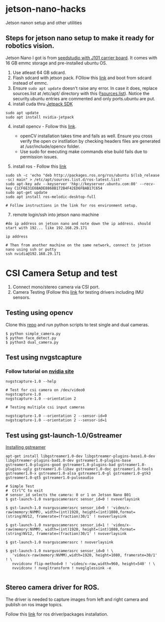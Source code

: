 # jetson-nano-hacks
Jetson nanon setup and other utilities

## Steps for jetson nano setup to make it ready for robotics vision. 
Jetson Nano I got is from [seedstudio with J101 carrier board](https://www.seeedstudio.com/NVIDIAr-Jetson-Nanotm-Developer-Kit-p-2916.html). It comes with 16 GB emmc storage and pre-installed ubuntu OS.

1. Use atleast 64 GB sdcard.
2. Flash sdcard with jetson pack. FOllow this [link](https://wiki.seeedstudio.com/Flash_System_on_SD_card/) and boot from sdcard instead of emmc.
3. Ensure ``` sudo apt update ``` doesn't raise any error. In case it does, replace sources.list at /etc/apt/ directory with this ([!sources.list](https://github.com/pravinkr/jetson-nano-hacks/blob/main/sources.list)). Notice the security.ubuntu entries are commented and only ports.ubuntu are put.
4. install cuda thru [Jetpack SDK](https://docs.nvidia.com/jetson/jetpack/install-jetpack/index.html#package-management-tool)
```
sudo apt update
sudo apt install nvidia-jetpack

```
4. install opencv - Follow this [link](https://automaticaddison.com/how-to-install-opencv-4-5-on-nvidia-jetson-nano/).
   - openCV installation takes time and fails as well. Ensure you cross verify the open cv instllation by checking headers files are generated at /usr/include/opencv folder.
   - Use sudo for executing make commands else build fails due to permission issues.

6. install ros - Follow this [link](https://www.waveshare.com/wiki/Install_ROS_System_on_Jetson_Nano_%26_Environment_Cofiguration)
```
sudo sh -c 'echo "deb http://packages.ros.org/ros/ubuntu $(lsb_release -sc) main" > /etc/apt/sources.list.d/ros-latest.list'
sudo apt-key adv --keyserver 'hkp://keyserver.ubuntu.com:80' --recv-key C1CF6E31E6BADE8868B172B4F42ED6FBAB17C654
sudo apt-get update
sudo apt install ros-melodic-desktop-full

# Follow instructions in the link for ros environment setup.
```
7. remote login/ssh into jetson nano machine
```
#do ip address on jetson nano and note down the ip address. should start with 192... like 192.168.29.171

ip address

# Then from another machine on the same network, connect to jetson nano using ssh or putty
ssh nvidia@192.168.29.171
```

# CSI Camera Setup and test

1. Connect mono/stereo camera via CSI port.
2. Camera Testing (Follow this [link](https://github.com/adolfos94/ROS-Stereo-Vision) for testing drivers including IMU sensors.


## Testing using opencv

Clone this [repo](https://github.com/pravinkr/jetson-nano-hacks-CSI-Camera) and run python scripts to test single and dual cameras.
```
$ python simple_camera.py
$ python face_detect.py
$ python3 dual_camera.py

```




## Test using nvgstcapture
### Follow tutorial on [nvidia site](https://developer.nvidia.com/embedded/learn/tutorials/first-picture-csi-usb-camera)

```
nvgstcapture-1.0 --help

# Test for csi camera on /dev/video0
nvgstcapture-1.0
nvgstcapture-1.0 --orientation 2

# Testing multiple csi input cameras

nvgstcapture-1.0 --orientation 2 --sensor-id=0
nvgstcapture-1.0 --orientation 2 --sensor-id=1

```


## Test using gst-launch-1.0/Gstreamer
[Installing gstreamer](https://gstreamer.freedesktop.org/documentation/installing/on-linux.html?gi-language=c)

```
apt-get install libgstreamer1.0-dev libgstreamer-plugins-base1.0-dev libgstreamer-plugins-bad1.0-dev gstreamer1.0-plugins-base gstreamer1.0-plugins-good gstreamer1.0-plugins-bad gstreamer1.0-plugins-ugly gstreamer1.0-libav gstreamer1.0-doc gstreamer1.0-tools gstreamer1.0-x gstreamer1.0-alsa gstreamer1.0-gl gstreamer1.0-gtk3 gstreamer1.0-qt5 gstreamer1.0-pulseaudio
```

```
# Simple Test
#  Ctrl^C to exit
# sensor_id selects the camera: 0 or 1 on Jetson Nano B01
$ gst-launch-1.0 nvarguscamerasrc sensor_id=0 ! nvoverlaysink

$ gst-launch-1.0 nvarguscamerasrc sensor_id=0 ! 'video/x-raw(memory:NVMM), width=(int)1920, height=(int)1080,format=(string)NV12, framerate=(fraction)30/1' ! nvoverlaysink

$ gst-launch-1.0 nvarguscamerasrc sensor_id=1 ! 'video/x-raw(memory:NVMM), width=(int)1920, height=(int)1080,format=(string)NV12, framerate=(fraction)30/1' ! nvoverlaysink

$ gst-launch-1.0 nvarguscamerasrc ! nvoverlaysink

$ gst-launch-1.0 nvarguscamerasrc sensor_id=0 ! \
   'video/x-raw(memory:NVMM),width=1920, height=1080, framerate=30/1' ! \
   nvvidconv flip-method=0 ! 'video/x-raw,width=960, height=540' ! \
   nvvidconv ! nvegltransform ! nveglglessink -e
   
```

## Stereo camera driver for ROS.
The driver is needed to capture images from left and right camera and publish on ros image topics.

Follow this [link](https://github.com/pravinkr/jetson_csi_stereo_ros) for ros driver/packages installation.




```

